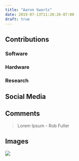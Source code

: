 ```yaml
---
title: "Aaron Swartz"
date: 2019-07-13T11:20:26-07:00
draft: true
---
```


## Contributions

### Software

### Hardware

### Research

## Social Media

## Comments

> Lorem Ipsum - Rob Fuller

## Images

![](/images/y3t1_Art-Aaron_Swartz.png)
